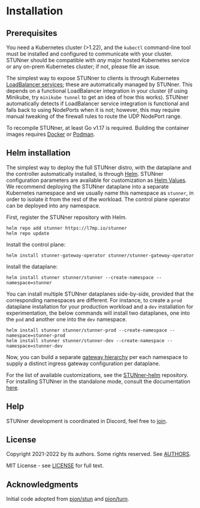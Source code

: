 # Installation

## Prerequisites

You need a Kubernetes cluster (>1.22), and the `kubectl` command-line tool must be installed and
configured to communicate with your cluster. STUNner should be compatible with *any* major hosted
Kubernetes service or any on-prem Kubernetes cluster; if not, please file an issue.

The simplest way to expose STUNner to clients is through Kubernetes [LoadBalancer
services](https://kubernetes.io/docs/tasks/access-application-cluster/create-external-load-balancer);
these are automatically managed by STUNner. This depends on a functional LoadBalancer integration
in your cluster (if using Minikube, try `minikube tunnel` to get an idea of how this
works). STUNner automatically detects if LoadBalancer service integration is functional and falls
back to using NodePorts when it is not; however, this may require manual tweaking of the firewall
rules to route the UDP NodePort range.

To recompile STUNner, at least Go v1.17 is required. Building the container images requires
[Docker](https://docker.io) or [Podman](https://podman.io).

## Helm installation 

The simplest way to deploy the full STUNner distro, with the dataplane and the controller
automatically installed, is through [Helm](https://helm.sh). STUNner configuration parameters are
available for customization as [Helm
Values](https://helm.sh/docs/chart_template_guide/values_files). We recommend deploying the STUNner
dataplane into a separate Kubernetes namespace and we usually name this namespace as `stunner`, in
order to isolate it from the rest of the workload. The control plane operator can be deployed into
any namespace.

First, register the STUNner repository with Helm.

```console
helm repo add stunner https://l7mp.io/stunner
helm repo update
```

Install the control plane:

```console
helm install stunner-gateway-operator stunner/stunner-gateway-operator
```

Install the dataplane:

```console
helm install stunner stunner/stunner --create-namespace --namespace=stunner
```

You can install multiple STUNner dataplanes side-by-side, provided that the corresponding
namespaces are different. For instance, to create a `prod` dataplane installation for your
production workload and a `dev` installation for experimentation, the below commands will install
two dataplanes, one into the `pod` and another one into the `dev` namespace.

```console
helm install stunner stunner/stunner-prod --create-namespace --namespace=stunner-prod
helm install stunner stunner/stunner-dev --create-namespace --namespace=stunner-dev
```

Now, you can build a separate [gateway hierarchy](/doc/CONCEPTS.md) per each namespace to supply a
distinct ingress gateway configuration per dataplane.

For the list of available customizations, see the
[STUNner-helm](https://github.com/l7mp/stunner-helm) repository. For installing STUNner in the
standalone mode, consult the documentation [here](/doc/OBSOLETE.md).

## Help

STUNner development is coordinated in Discord, feel free to [join](https://discord.gg/DyPgEsbwzc).

## License

Copyright 2021-2022 by its authors. Some rights reserved. See [AUTHORS](../AUTHORS).

MIT License - see [LICENSE](../LICENSE) for full text.

## Acknowledgments

Initial code adopted from [pion/stun](https://github.com/pion/stun) and
[pion/turn](https://github.com/pion/turn).
